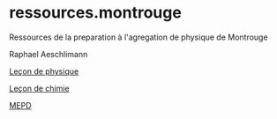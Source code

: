 # ressources.montrouge
Ressources de la preparation à l'agregation de physique de Montrouge

Raphael Aeschlimann



[Leçon de physique](LP/LP.md)

[Leçon de chimie](LC/LC.md)

[MEPD](MEPD/MEPD.md)
